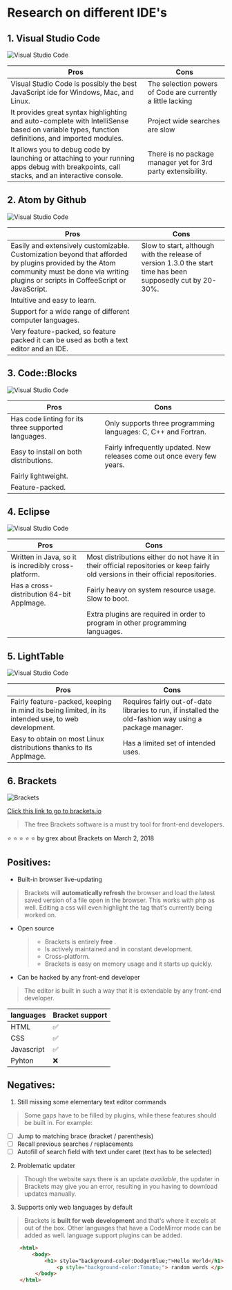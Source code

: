 
# Research on different IDE's


## 1. Visual Studio Code

![Visual Studio Code](https://blog.launchdarkly.com/wp-content/uploads/2018/10/visualstudio_code-card.png)

|Pros|Cons  |
|--|--|
| Visual Studio Code is possibly the best JavaScript ide for Windows, Mac, and Linux. | The selection powers of Code are currently a little lacking |
| It provides great syntax highlighting and auto-complete with IntelliSense based on variable types, function definitions, and imported modules. | Project wide searches are slow |
| It allows you to debug code by launching or attaching to your running apps debug with breakpoints, call stacks, and an interactive console. | There is no package manager yet for 3rd party extensibility. |

## 2. Atom by Github

![Visual Studio Code](https://miro.medium.com/max/1200/1*kzkV32UkbMATNABltvfaKA.jpeg)

| Pros | Cons |
|--|--|
| Easily and extensively customizable. Customization beyond that afforded by plugins provided by the Atom community must be done via writing plugins or scripts in CoffeeScript or JavaScript. | Slow to start, although with the release of version 1.3.0 the start time has been supposedly cut by 20-30%. |
| Intuitive and easy to learn. |  |
| Support for a wide range of different computer languages. |  |
| Very feature-packed, so feature packed it can be used as both a text editor and an IDE. |  |

## 3. Code::Blocks

![Visual Studio Code](http://dcevolution.sourceforge.net/screens/P005.png)

| Pros | Cons |
|--|--|
| Has code linting for its three supported languages. | Only supports three programming languages: C, C++ and Fortran. |
| Easy to install on both distributions. | Fairly infrequently updated. New releases come out once every few years.|
| Fairly lightweight.  |  |
| Feature-packed. |  |


## 4. Eclipse

![Visual Studio Code](https://www.eclipse.org/artwork/images/v2/logo-800x188.png)

| Pros | Cons |
|--|--|
| Written in Java, so it is incredibly cross-platform. | Most distributions either do not have it in their official repositories or keep fairly old versions in their official repositories. |
| Has a cross-distribution 64-bit AppImage. | Fairly heavy on system resource usage. Slow to boot. |
|  | Extra plugins are required in order to program in other programming languages. |


## 5. LightTable

![Visual Studio Code](http://lighttable.com/images/020/ltlogo.png)

| Pros | Cons |
|--|--|
| Fairly feature-packed, keeping in mind its being limited, in its intended use, to web development. | Requires fairly out-of-date libraries to run, if installed the old-fashion way using a package manager. |
| Easy to obtain on most Linux distributions thanks to its AppImage. | Has a limited set of intended uses. |


## 6. Brackets


![Brackets](https://upload.wikimedia.org/wikipedia/commons/thumb/4/4c/Brackets_Icon.svg/220px-Brackets_Icon.svg.png)

[Click this link to go to brackets.io](http://brackets.io/)

> The free Brackets software is a must try tool for front-end developers.

:star: :star: :star: :star: :star: by grex about Brackets on March 2, 2018


## Positives:

 * Built-in browser live-updating

>Brackets will **automatically refresh** the browser and load the latest saved version of a file open in the browser. This works with php as well. Editing a css will even highlight the tag that's currently being worked on. 


 * Open source
	>    * Brackets is entirely **free** .
	>    * Is actively maintained and in constant development.
	>    * Cross-platform.
	>    * Brackets is easy on memory usage and it starts up quickly.


 * Can be hacked by any front-end developer

> The editor is built in such a way that it is extendable by any front-end developer.

| languages | Bracket support  |
|--|--|
| HTML | :white_check_mark: |
| CSS | :white_check_mark: |
| Javascript | :white_check_mark: |
| Pyhton | :x: |


## Negatives:


 1. Still missing some elementary text editor commands

> Some gaps have to be filled by plugins, while these features should be built in.
>For example:

  - [ ] Jump to matching brace (bracket / parenthesis)
  - [ ] Recall previous searches / replacements
  - [ ] Autofill of search field with text under caret (text has to be selected)
  
 2. Problematic updater

> Though the website says there is an update *available*, the updater in Brackets may give you an error, resulting in you having to download updates manually.

 3. Supports only web languages by default

> Brackets is **built for web development** and that's where it excels at out of the box. Other languages that have a CodeMirror mode can be added as well. language support plugins can be added.

```html
	<html> 
		<body> 
			<h1> style="background-color:DodgerBlue;">Hello World</h1> 
				<p style="background-color:Tomato;"> random words </p>
		 </body> 
	</html> 
```
